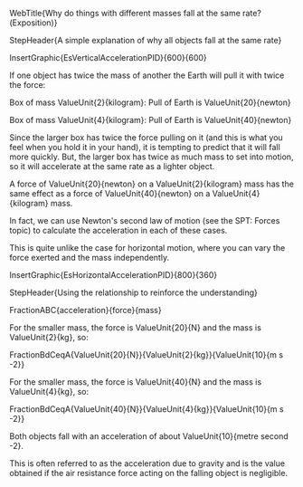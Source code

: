 WebTitle{Why do things with different masses fall at the same rate?(Exposition)}

StepHeader{A simple explanation of why all objects fall at the same rate}

InsertGraphic{EsVerticalAccelerationPID}{600}{600}

If one object has twice the mass of another the Earth will pull it with twice the force:

Box of mass ValueUnit{2}{kilogram}: Pull of Earth is ValueUnit{20}{newton}

Box of mass ValueUnit{4}{kilogram}: Pull of Earth is ValueUnit{40}{newton}

Since the larger box has twice the force pulling on it (and this is what you feel when you hold it in your hand), it is tempting to predict that it will fall more quickly. But, the larger box has twice as much mass to set into motion, so it will accelerate at the same rate as a lighter object.

A force of ValueUnit{20}{newton} on a ValueUnit{2}{kilogram} mass has the same effect as a force of ValueUnit{40}{newton} on a ValueUnit{4}{kilogram} mass.

In fact, we can use Newton's second law of motion (see the SPT: Forces topic) to calculate the acceleration in each of these cases.

This is quite unlike the case for horizontal motion, where you can vary the force exerted and the mass independently.

InsertGraphic{EsHorizontalAccelerationPID}{800}{360}

StepHeader{Using the relationship to reinforce the understanding}

FractionABC{acceleration}{force}{mass}

For the smaller mass, the force is ValueUnit{20}{N} and the mass is ValueUnit{2}{kg}, so:

FractionBdCeqA{ValueUnit{20}{N}}{ValueUnit{2}{kg}}{ValueUnit{10}{m s -2}}

For the smaller mass, the force is ValueUnit{40}{N} and the mass is ValueUnit{4}{kg}, so:

FractionBdCeqA{ValueUnit{40}{N}}{ValueUnit{4}{kg}}{ValueUnit{10}{m s -2}}

Both objects fall with an acceleration of about ValueUnit{10}{metre second -2}.

This is often referred to as the acceleration due to gravity and is the value obtained if the air resistance force acting on the falling object is negligible.
